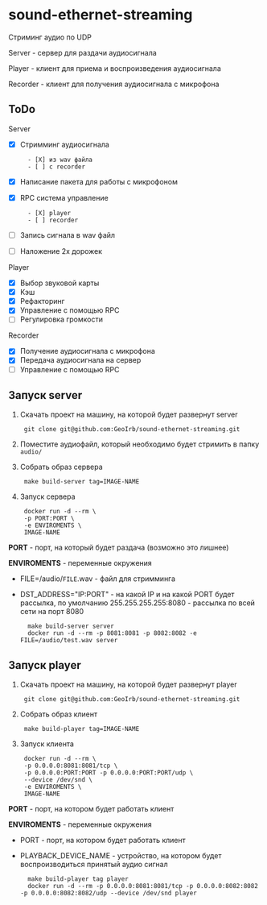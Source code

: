 # sound-ethernet-streaming

Стриминг аудио по UDP

Server - сервер для раздачи аудиосигнала

Player - клиент для приема и воспроизведения аудиосигнала

Recorder - клиент для получения аудиосигнала с микрофона

## ToDo

Server

- [X] Стримминг аудиосигнала

        - [X] из wav файла
        - [ ] с recorder

- [X] Написание пакета для работы с микрофоном
- [X] RPC система управление

        - [X] player
        - [ ] recorder

- [ ] Запись сигнала в wav файл
- [ ] Наложение 2х дорожек

Player

- [X] Выбор звуковой карты
- [X] Кэш
- [X] Рефакторинг
- [X] Управление с помощью RPC
- [ ] Регулировка громкости

Recorder

- [X] Получение аудиосигнала с микрофона
- [X] Передача аудиосигнала на сервер
- [ ] Управление с помощью RPC

## Запуск server

1. Скачать проект на машину, на которой будет развернут server

        git clone git@github.com:GeoIrb/sound-ethernet-streaming.git
2. Поместите аудиофайл, который необходимо будет стримить в папку `audio/`

3. Собрать образ сервера

        make build-server tag=IMAGE-NAME
4. Запуск сервера

        docker run -d --rm \
        -p PORT:PORT \ 
        -e ENVIROMENTS \ 
        IMAGE-NAME

**PORT** - порт, на который будет раздача (возможно это лишнее)

**ENVIROMENTS** - переменные окружения

- FILE=/audio/`FILE`.wav - файл для стримминга
- DST_ADDRESS="IP:PORT" - на какой IP и на какой PORT будет рассылка, по умолчанию 255.255.255.255:8080 - рассылка по всей сети на порт 8080

        make build-server server
        docker run -d --rm -p 8081:8081 -p 8082:8082 -e FILE=/audio/test.wav server

## Запуск player

1. Скачать проект на машину, на которой будет развернут player

        git clone git@github.com:GeoIrb/sound-ethernet-streaming.git
2. Собрать образ клиент

        make build-player tag=IMAGE-NAME
3. Запуск клиента

        docker run -d --rm \
        -p 0.0.0.0:8081:8081/tcp \ 
        -p 0.0.0.0:PORT:PORT -p 0.0.0.0:PORT:PORT/udp \
        --device /dev/snd \
        -e ENVIROMENTS \
        IMAGE-NAME

**PORT** - порт, на котором будет работать клиент

**ENVIROMENTS** - переменные окружения

- PORT - порт, на котором будет работать клиент
- PLAYBACK_DEVICE_NAME - устройство, на котором будет воспроизводиться принятый аудио сигнал

        make build-player tag player
        docker run -d --rm -p 0.0.0.0:8081:8081/tcp -p 0.0.0.0:8082:8082 -p 0.0.0.0:8082:8082/udp --device /dev/snd player
